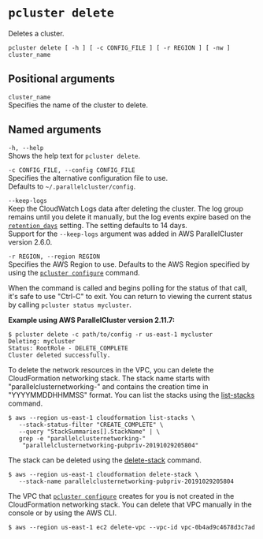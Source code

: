 # `pcluster delete`<a name="pcluster.delete"></a>

Deletes a cluster\.

```
pcluster delete [ -h ] [ -c CONFIG_FILE ] [ -r REGION ] [ -nw ] cluster_name
```

## Positional arguments<a name="pcluster.delete.arg"></a>

`cluster_name`  
Specifies the name of the cluster to delete\.

## Named arguments<a name="pcluster.delete.namedarg"></a>

`-h, --help`  
Shows the help text for `pcluster delete`\.

`-c CONFIG_FILE, --config CONFIG_FILE`  
Specifies the alternative configuration file to use\.  
Defaults to `~/.parallelcluster/config`\.

`--keep-logs`  
Keep the CloudWatch Logs data after deleting the cluster\. The log group remains until you delete it manually, but the log events expire based on the [`retention_days`](cw-log-section.md#cw-log-section-retention-days) setting\. The setting defaults to 14 days\.  
Support for the `--keep-logs` argument was added in AWS ParallelCluster version 2\.6\.0\.

`-r REGION, --region REGION`  
Specifies the AWS Region to use\. Defaults to the AWS Region specified by using the [`pcluster configure`](pcluster.configure.md) command\.

When the command is called and begins polling for the status of that call, it's safe to use "Ctrl\-C" to exit\. You can return to viewing the current status by calling `pcluster status mycluster`\.

**Example using AWS ParallelCluster version 2\.11\.7:**

```
$ pcluster delete -c path/to/config -r us-east-1 mycluster
Deleting: mycluster
Status: RootRole - DELETE_COMPLETE                                              
Cluster deleted successfully.
```

To delete the network resources in the VPC, you can delete the CloudFormation networking stack\. The stack name starts with "parallelclusternetworking\-" and contains the creation time in "YYYYMMDDHHMMSS" format\. You can list the stacks using the [list\-stacks](https://docs.aws.amazon.com/goto/aws-cli/cloudformation-2010-05-15/ListStacks) command\.

```
$ aws --region us-east-1 cloudformation list-stacks \
   --stack-status-filter "CREATE_COMPLETE" \
   --query "StackSummaries[].StackName" | \
   grep -e "parallelclusternetworking-"
    "parallelclusternetworking-pubpriv-20191029205804"
```

The stack can be deleted using the [delete\-stack](https://docs.aws.amazon.com/goto/aws-cli/cloudformation-2010-05-15/DeleteStack) command\.

```
$ aws --region us-east-1 cloudformation delete-stack \
   --stack-name parallelclusternetworking-pubpriv-20191029205804
```

The VPC that [`pcluster configure`](pcluster.configure-v3.md) creates for you is not created in the CloudFormation networking stack\. You can delete that VPC manually in the console or by using the AWS CLI\.

```
$ aws --region us-east-1 ec2 delete-vpc --vpc-id vpc-0b4ad9c4678d3c7ad
```